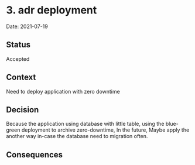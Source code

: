 # 3. adr deployment

Date: 2021-07-19

## Status

Accepted

## Context

Need to deploy application with zero downtime

## Decision

Because the application using database with little table, using the blue-green deployment to archive zero-downtime,
In the future, Maybe apply the another way in-case the database need to migration often.

## Consequences

